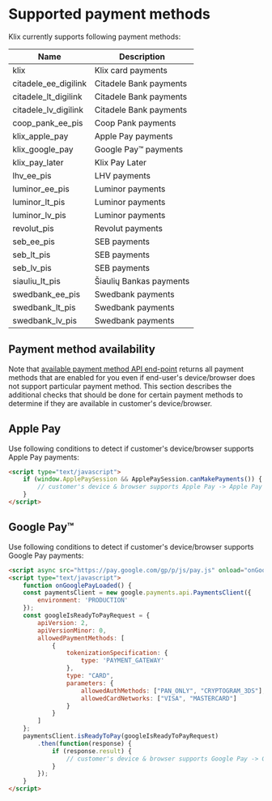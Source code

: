 # Supported payment methods

Klix currently supports following payment methods:

| Name                 | Description             | 
|----------------------|-------------------------|
| klix                 | Klix card payments      |
| citadele_ee_digilink | Citadele Bank payments  |
| citadele_lt_digilink | Citadele Bank payments  |
| citadele_lv_digilink | Citadele Bank payments  |
| coop_pank_ee_pis     | Coop Pank payments      |
| klix_apple_pay       | Apple Pay payments      |
| klix_google_pay      | Google Pay™ payments    |
| klix_pay_later       | Klix Pay Later          |
| lhv_ee_pis           | LHV payments            |
| luminor_ee_pis       | Luminor payments        |
| luminor_lt_pis       | Luminor payments        |
| luminor_lv_pis       | Luminor payments        |
| revolut_pis          | Revolut payments        |
| seb_ee_pis           | SEB payments            |
| seb_lt_pis           | SEB payments            |
| seb_lv_pis           | SEB payments            |
| siauliu_lt_pis       | Šiaulių Bankas payments |
| swedbank_ee_pis      | Swedbank payments       |
| swedbank_lt_pis      | Swedbank payments       |
| swedbank_lv_pis      | Swedbank payments       |

## Payment method availability

Note that [available payment method API end-point](../api/#get-list-of-available-payment-methods) returns all payment methods that are enabled for you even if end-user's device/browser does not support particular payment method. This section describes the additional checks that should be done for certain payment methods to determine if they are available in customer's device/browser.

## Apple Pay

Use following conditions to detect if customer's device/browser supports Apple Pay payments:

```html
<script type="text/javascript">
    if (window.ApplePaySession && ApplePaySession.canMakePayments()) {
        // customer's device & browser supports Apple Pay -> Apple Pay payment button should be included in payment method list
    }
</script>
```

## Google Pay™

Use following conditions to detect if customer's device/browser supports Google Pay payments:

```html
<script async src="https://pay.google.com/gp/p/js/pay.js" onload="onGooglePayLoaded()"></script>
<script type="text/javascript">
    function onGooglePayLoaded() {
    const paymentsClient = new google.payments.api.PaymentsClient({
        environment: 'PRODUCTION'
    });
    const googleIsReadyToPayRequest = {
        apiVersion: 2,
        apiVersionMinor: 0,
        allowedPaymentMethods: [
            {
                tokenizationSpecification: {
                    type: 'PAYMENT_GATEWAY'
                },
                type: "CARD",
                parameters: {
                    allowedAuthMethods: ["PAN_ONLY", "CRYPTOGRAM_3DS"],
                    allowedCardNetworks: ["VISA", "MASTERCARD"]
                }
            }
        ]
    };
    paymentsClient.isReadyToPay(googleIsReadyToPayRequest)
        .then(function(response) {
            if (response.result) {
                // customer's device & browser supports Google Pay -> Google Pay payment button should be included in payment method list
            }
        });
    }
</script>
```